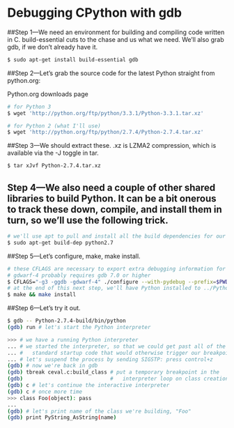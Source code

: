 # Debugging CPython with gdb


##Step 1—We need an environment for building and compiling code written in C. build-essential cuts to the chase and us what we need. We’ll also grab gdb, if we don’t already have it.

```sh
$ sudo apt-get install build-essential gdb
```

##Step 2—Let’s grab the source code for the latest Python straight from python.org:

Python.org downloads page

```sh
# for Python 3
$ wget 'http://python.org/ftp/python/3.3.1/Python-3.3.1.tar.xz'

# for Python 2 (what I'll use)
$ wget 'http://python.org/ftp/python/2.7.4/Python-2.7.4.tar.xz'
```

##Step 3—We should extract these. .xz is LZMA2 compression, which is available via the -J toggle in tar.

```sh
$ tar xJvf Python-2.7.4.tar.xz
```

## Step 4—We also need a couple of other shared libraries to build Python. It can be a bit onerous to track these down, compile, and install them in turn, so we’ll use the following trick.

```sh
# we'll use apt to pull and install all the build dependencies for our system's python 2.7
$ sudo apt-get build-dep python2.7
```

##Step 5—Let’s configure, make, make install.

```sh
# these CFLAGS are necessary to export extra debugging information for use with gdb
# gdwarf-4 probably requires gdb 7.0 or higher
$ CFLAGS="-g3 -ggdb -gdwarf-4" ./configure --with-pydebug --prefix=$PWD-build
# at the end of this next step, we'll have Python installed to ../Python-2.7.4-build
$ make && make install
```

##Step 6—Let’s try it out.

```sh
$ gdb -- Python-2.7.4-build/bin/python
(gdb) run # let's start the Python interpreter

>>> # we have a running Python interpreter
... # we started the interpreter, so that we could get past all of the
... #   standard startup code that would otherwise trigger our breakpoints
... # let's suspend the process by sending SIGSTP: press control+z
(gdb) # now we're back in gdb
(gdb) tbreak ceval.c:build_class # put a temporary breakpoint in the
(gdb)                            #   interpreter loop on class creation
(gdb) c # let's continue the interactive interpreter
(gdb) c # once more time
>>> class Foo(object): pass
...
(gdb) # let's print name of the class we're building, "Foo"
(gdb) print PyString_AsString(name)
```
